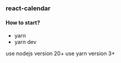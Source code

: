 ### react-calendar

#### How to start?

- yarn
- yarn dev

use nodejs version 20+
use yarn version 3+
